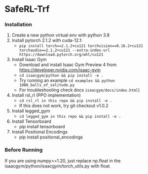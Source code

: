 # SafeRL-Trf
 
### Installation ###
1. Create a new python virtual env with python 3.8 
2. Install pytorch 2.1.2 with cuda-12.1:
    - `pip install torch==2.1.2+cu121 torchvision==0.16.2+cu121 torchaudio==2.1.2+cu121 --extra-index-url https://download.pytorch.org/whl/cu121`
3. Install Isaac Gym
   - Download and install Isaac Gym Preview 4 from https://developer.nvidia.com/isaac-gym
   - `cd isaacgym/python && pip install -e .`
   - Try running an example `cd examples && python 1080_balls_of_solitude.py`
   - For troubleshooting check docs `isaacgym/docs/index.html`)
4. Install rsl_rl (PPO implementation)
   -  `cd rsl_rl in this repo && pip install -e .`
   -  If this does not work, try git checkout v1.0.2
5. Install legged_gym
   - `cd legged_gym in this repo && pip install -e .`
6. Install Tensorboard
   - pip install tensorboard
7. Install Positional Encodings
   - pip install positional_encodings

### Before Running ###
If you are using numpy>=1.20, just replace np.float in the isaacgym/python/isaacgym/torch_utils.py with float.


